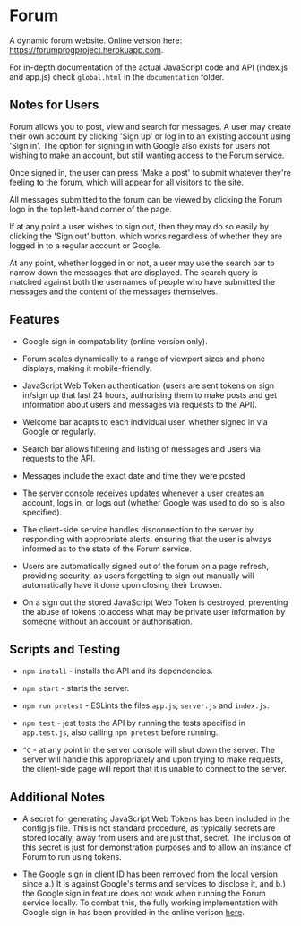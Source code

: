 # Forum
A dynamic forum website. Online version here: https://forumprogproject.herokuapp.com.

For in-depth documentation of the actual JavaScript code and API (index.js and app.js) check `global.html` in the `documentation` folder.

## Notes for Users
Forum allows you to post, view and search for messages. 
A user may create their own account by clicking 'Sign up' or log in to an existing account using 'Sign in'.
The option for signing in with Google also exists for users not wishing to make an account, but still wanting access to the Forum service.

Once signed in, the user can press 'Make a post' to submit whatever they're feeling to the forum, which will appear for all visitors to the site.

All messages submitted to the forum can be viewed by clicking the Forum logo in the top left-hand corner of the page.

If at any point a user wishes to sign out, then they may do so easily by clicking the 'Sign out' button, which works regardless of whether they are logged in to a regular account or Google.

At any point, whether logged in or not, a user may use the search bar to narrow down the messages that are displayed. The search query is matched against both the usernames of people who have submitted the messages and the content of the messages themselves.

## Features
- Google sign in compatability (online version only).

- Forum scales dynamically to a range of viewport sizes and phone displays, making it mobile-friendly.

- JavaScript Web Token authentication (users are sent tokens on sign in/sign up that last 24 hours, authorising them to make posts and get information about users and messages via requests to the API).

- Welcome bar adapts to each individual user, whether signed in via Google or regularly.

- Search bar allows filtering and listing of messages and users via requests to the API.

- Messages include the exact date and time they were posted

- The server console receives updates whenever a user creates an account, logs in, or logs out (whether Google was used to do so is also specified).

- The client-side service handles disconnection to the server by responding with appropriate alerts, ensuring that the user is always informed as to the state of the Forum service.

- Users are automatically signed out of the forum on a page refresh, providing security, as users forgetting to sign out manually will automatically have it done upon closing their browser.

- On a sign out the stored JavaScript Web Token is destroyed, preventing the abuse of tokens to access what may be private user information by someone without an account or authorisation.

## Scripts and Testing
- `npm install` - installs the API and its dependencies.

- `npm start` - starts the server.

- `npm run pretest` - ESLints the files `app.js`, `server.js` and `index.js`.

- `npm test` - jest tests the API by running the tests specified in `app.test.js`, also calling `npm pretest` before running.

- `^C` - at any point in the server console will shut down the server. The server will handle this appropriately and upon trying to make requests, the client-side page will report that it is unable to connect to the server.

## Additional Notes
- A secret for generating JavaScript Web Tokens has been included in the config.js file. This is not standard procedure, as typically secrets are stored locally, away from users and are just that, secret. The inclusion of this secret is just for demonstration purposes and to allow an instance of Forum to run using tokens.

- The Google sign in client ID has been removed from the local version since a.) It is against Google's terms and services to disclose it, and b.) the Google sign in feature does not work when running the Forum service locally. To combat this, the fully working implementation with Google sign in has been provided in the online verison [here](https://forumprogproject.herokuapp.com).
